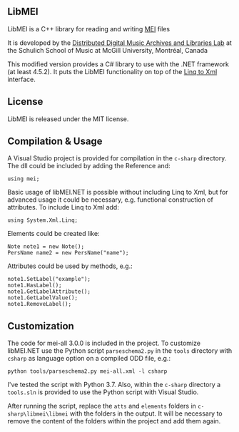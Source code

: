 LibMEI
------

LibMEI is a C++ library for reading and writing [MEI](http://music-encoding.org) files

It is developed by the [Distributed Digital Music Archives and Libraries Lab](http://ddmal.music.mcgill.ca/)
at the Schulich School of Music at McGill University, Montréal, Canada

This modified version provides a C# library to use with the .NET framework (at least 4.5.2). It puts the LibMEI functionality on top of the [Linq to Xml](https://docs.microsoft.com/en-us/dotnet/csharp/programming-guide/concepts/linq/linq-to-xml) interface.


License
-------
LibMEI is released under the MIT license.

Compilation & Usage
-------------------

A Visual Studio project is provided for compilation in the `c-sharp` directory.
The dll could be included by adding the Reference and: 
```
using mei;
```

Basic usage of libMEI.NET is possible without including Linq to Xml, but for advanced usage it could be necessary, e.g. functional construction of attributes.
To include Linq to Xml add:
```
using System.Xml.Linq;
```

Elements could be created like:
```
Note note1 = new Note();
PersName name2 = new PersName("name");
```

Attributes could be used by methods, e.g.:
```
note1.SetLabel("example");
note1.HasLabel();
note1.GetLabelAttribute();
note1.GetLabelValue();
note1.RemoveLabel();
```


Customization
-------------

The code for mei-all 3.0.0 is included in the project. 
To customize libMEI.NET use the Python script `parseschema2.py` in the `tools` directory with `csharp` as language option on a compiled ODD file, e.g.:
```
python tools/parseschema2.py mei-all.xml -l csharp
```
I've tested the script with Python 3.7.
Also, within the `c-sharp` directory a `tools.sln` is provided to use the Python script with Visual Studio.

After running the script, replace the `atts` and `elements` folders in `c-sharp\libmei\libmei` with the folders in the output. It will be necessary to remove the content of the folders within the project and add them again.
